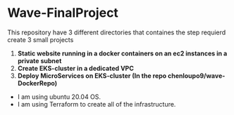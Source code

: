 # Wave-FinalProject 
This repository have 3 different directories that containes the step requierd create 3 small projects 

1. **Static website running in a docker containers on an ec2 instances in a private subnet** 
2. **Create EKS-cluster in a dedicated VPC** 
3. **Deploy MicroServices on EKS-cluster (In the repo chenloupo9/wave-DockerRepo)**
 

- I am using ubuntu 20.04 OS.
- I am using Terraform to create all of the infrastructure. 

